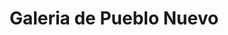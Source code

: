 ---
title: "Galeria de Pueblo Nuevo"
url: /buenaventura/galeria-de-pueblo-nuevo/
shop: supermercado
---